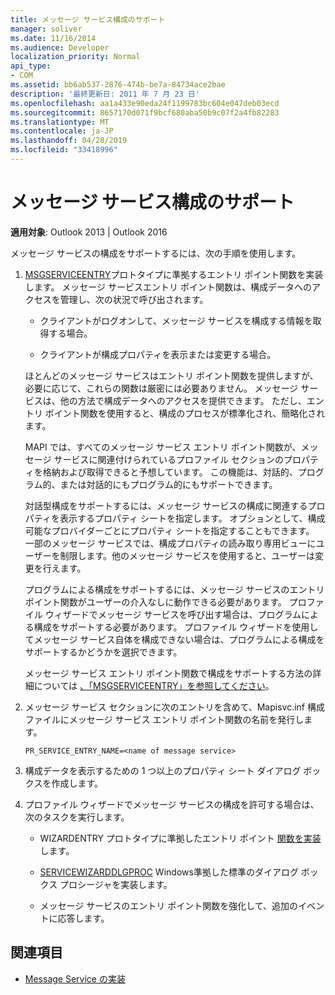 ```yaml
---
title: メッセージ サービス構成のサポート
manager: soliver
ms.date: 11/16/2014
ms.audience: Developer
localization_priority: Normal
api_type:
- COM
ms.assetid: bb6ab537-2876-474b-be7a-84734ace2bae
description: '最終更新日: 2011 年 7 月 23 日'
ms.openlocfilehash: aa1a433e90eda24f1199783bc604e047deb03ecd
ms.sourcegitcommit: 8657170d071f9bcf680aba50b9c07f2a4fb82283
ms.translationtype: MT
ms.contentlocale: ja-JP
ms.lasthandoff: 04/28/2019
ms.locfileid: "33418996"
---
```

# <a name="supporting-message-service-configuration"></a>メッセージ サービス構成のサポート
  
**適用対象**: Outlook 2013 | Outlook 2016 
  
メッセージ サービスの構成をサポートするには、次の手順を使用します。
  
1. [MSGSERVICEENTRY](msgserviceentry.md)プロトタイプに準拠するエントリ ポイント関数を実装します。 メッセージ サービスエントリ ポイント関数は、構成データへのアクセスを管理し、次の状況で呼び出されます。 
    
   - クライアントがログオンして、メッセージ サービスを構成する情報を取得する場合。
    
   - クライアントが構成プロパティを表示または変更する場合。 
    
   ほとんどのメッセージ サービスはエントリ ポイント関数を提供しますが、必要に応じて、これらの関数は厳密には必要ありません。 メッセージ サービスは、他の方法で構成データへのアクセスを提供できます。 ただし、エントリ ポイント関数を使用すると、構成のプロセスが標準化され、簡略化されます。
    
   MAPI では、すべてのメッセージ サービス エントリ ポイント関数が、メッセージ サービスに関連付けられているプロファイル セクションのプロパティを格納および取得できると予想しています。 この機能は、対話的、プログラム的、または対話的にもプログラム的にもサポートできます。
    
   対話型構成をサポートするには、メッセージ サービスの構成に関連するプロパティを表示するプロパティ シートを指定します。 オプションとして、構成可能なプロバイダーごとにプロパティ シートを指定することもできます。 一部のメッセージ サービスでは、構成プロパティの読み取り専用ビューにユーザーを制限します。他のメッセージ サービスを使用すると、ユーザーは変更を行えます。
    
   プログラムによる構成をサポートするには、メッセージ サービスのエントリ ポイント関数がユーザーの介入なしに動作できる必要があります。 プロファイル ウィザードでメッセージ サービスを呼び出す場合は、プログラムによる構成をサポートする必要があります。 プロファイル ウィザードを使用してメッセージ サービス自体を構成できない場合は、プログラムによる構成をサポートするかどうかを選択できます。
    
   メッセージ サービス エントリ ポイント関数で構成をサポートする方法の詳細については [、「MSGSERVICEENTRY」を参照してください](msgserviceentry.md)。
    
2. メッセージ サービス セクションに次のエントリを含めて、Mapisvc.inf 構成ファイルにメッセージ サービス エントリ ポイント関数の名前を発行します。
    
   `PR_SERVICE_ENTRY_NAME=<name of message service>`
    
3. 構成データを表示するための 1 つ以上のプロパティ シート ダイアログ ボックスを作成します。
    
4. プロファイル ウィザードでメッセージ サービスの構成を許可する場合は、次のタスクを実行します。
    
   - WIZARDENTRY プロトタイプに準拠したエントリ ポイント [関数を実装](wizardentry.md) します。 
    
   - [SERVICEWIZARDDLGPROC](servicewizarddlgproc.md) Windows準拠した標準のダイアログ ボックス プロシージャを実装します。 
    
   - メッセージ サービスのエントリ ポイント関数を強化して、追加のイベントに応答します。
    
## <a name="see-also"></a>関連項目

- [Message Service の実装](message-service-implementation.md)

